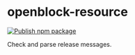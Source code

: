 # openblock-resource

[![Publish npm package](https://github.com/openblockcc/openblock-parse-release-message/actions/workflows/publish.yml/badge.svg)](https://github.com/openblockcc/openblock-parse-release-message/actions/workflows/publish.yml)

Check and parse release messages.
